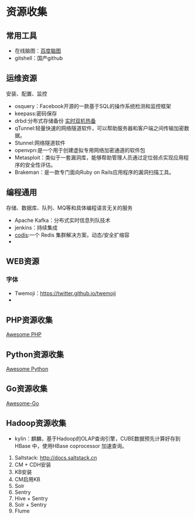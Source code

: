 # 资源收集

## 常用工具

*	在线脑图：[百度脑图](http://naotu.baidu.com/)
*	gitshell：国产github

## 运维资源

安装、配置、监控

*	osquery：Facebook开源的一款基于SQL的操作系统检测和监控框架
*   keepass:密码保存
*   drbd:分布式存储备份 [实时双机热备](http://blogread.cn/it/article/6711?f=wb)
*   qTunnel:轻量快速的网络隧道软件，可以帮助服务器和客户端之间传输加密数据。
*   Stunnel:网络隧道软件
*   openvpn:是一个用于创建虚拟专用网络加密通道的软件包
*   Metasploit：类似于一套漏洞库，能够帮助管理人员通过定位弱点实现应用程序的安全性评估。
*   Brakeman：是一款专门面向Ruby on Rails应用程序的漏洞扫描工具。

## 编程通用

存储、数据库、队列、MQ等和具体编程语言无关的服务

*	Apache Kafka：分布式实时信息列队技术
*   jenkins：持续集成
*   [codis](https://github.com/wandoulabs/codis):一个 Redis 集群解决方案，动态/安全扩缩容
*   

## WEB资源

### 字体

*	Twemoji：<https://twitter.github.io/twemoji>
*	

## PHP资源收集

[Awesome PHP](https://github.com/ziadoz/awesome-php)

## Python资源收集

[Awesome Python](https://github.com/vinta/awesome-python)
 

## Go资源收集

[Awesome-Go](https://github.com/avelino/awesome-go)

## Hadoop资源收集

*	kylin：麒麟，基于Hadoop的OLAP查询引擎，CUBE数据预先计算好存到HBase 中，使用HBase coprocessor 加速查询。

1. Saltstack: http://docs.saltstack.cn
1. CM + CDH安装
2. KB安装
3. CM启用KB
3. Solr
4. Sentry
5. Hive + Sentry
6. Solr + Sentry
7. Flume
